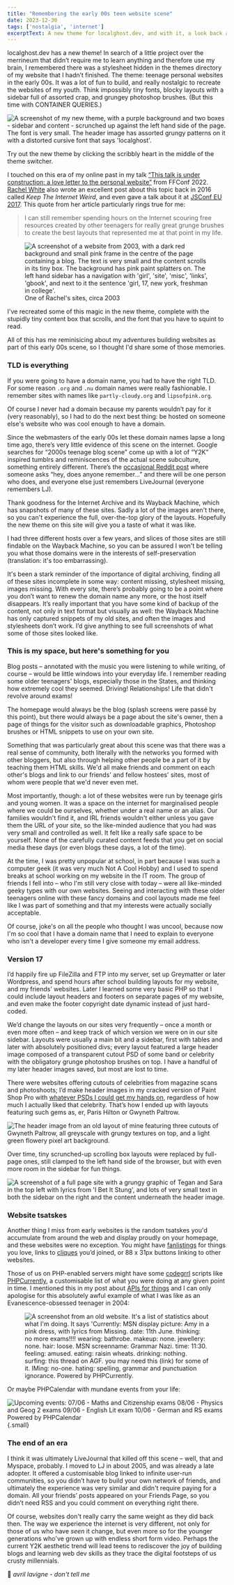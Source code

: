 ```yaml
---
title: "Remembering the early 00s teen website scene" 
date: 2023-12-30
tags: ['nostalgia', 'internet']
excerptText: A new theme for localghost.dev, and with it, a look back at the blogs we used to build in the early 00s.
---
```


localghost.dev has a new theme! In search of a little project over the merrineum that didn’t require me to learn anything and therefore use my brain, I remembered there was a stylesheet hidden in the themes directory of my website that I hadn’t finished. The theme: teenage personal websites in the early 00s. It was a lot of fun to build, and really nostalgic to recreate the websites of my youth. Think impossibly tiny fonts, blocky layouts with a sidebar full of assorted crap, and grungey photoshop brushes. (But this time with CONTAINER QUERIES.)

![A screenshot of my new theme, with a purple background and two boxes - sidebar and content - scrunched up against the left hand side of the page. The font is very small. The header image has assorted grungy patterns on it with a distorted cursive font that says 'localghost'.](/img/blog/00s-sites/2003-theme.png)

Try out the new theme by clicking the scribbly heart in the middle of the theme switcher. 

I touched on this era of my online past in my talk [“This talk is under construction: a love letter to the personal website”](https://www.youtube.com/watch?v=vGYm9VdfJ8s) from FFConf 2022. [Rachel White](https://medium.com/@ohhoe/keep-the-internet-weird-1137eece27c4) also wrote an excellent post about this topic back in 2016 called _Keep The Internet Weird_, and even gave a talk about it at [JSConf EU 2017](https://www.youtube.com/watch?v=vji_6ofE5Wg). This quote from her article particularly rings true for me:

>  I can still remember spending hours on the Internet scouring free resources created by other teenagers for really great grunge brushes to create the best layouts that represented me at that point in my life.

<figure><img alt="A screenshot of a website from 2003, with a dark red background and small pink frame in the centre of the page containing a blog. The text is very small and the content scrolls in its tiny box. The background has pink paint splatters on. The left hand sidebar has a navigation with 'girl', 'site', 'misc', 'links', 'gbook', and next to it the sentence 'girl, 17, new york, freshman in college'." src="/img/blog/00s-sites/rachel-site.png"><figcaption>One of Rachel's sites, circa 2003</figcaption></figure>

I've recreated some of this magic in the new theme, complete with the stupidly tiny content box that scrolls, and the font that you have to squint to read. 

All of this has me reminisicing about my adventures building websites as part of this early 00s scene, so I thought I'd share some of those memories.

### TLD is everything 
If you were going to have a domain name, you had to have the right TLD. For some reason `.org` and `.nu` domain names were really fashionable. I remember sites with names like `partly-cloudy.org` and `lipsofpink.org`.

Of course I never had a domain because my parents wouldn’t pay for it (very reasonably), so I had to do the next best thing: be hosted on someone else's website who was cool enough to have a domain. 

Since the webmasters of the early 00s let these domain names lapse a long time ago, there’s very little evidence of this scene on the internet. Google searches for “2000s teenage blog scene” come up with a lot of “Y2K” inspired tumblrs and reminiscences of the actual scene subculture, something entirely different. There’s the [occasional Reddit post](https://www.reddit.com/r/CasualConversation/comments/vr01wv/anyone_remember_angsty_teen_web_journals_from_the/) where someone asks “hey, does anyone remember...” and there will be one person who does, and everyone else just remembers LiveJournal (everyone remembers LJ). 

Thank goodness for the Internet Archive and its Wayback Machine, which has snapshots of many of these sites. Sadly a lot of the images aren't there, so you can't experience the full, over-the-top glory of the layouts. Hopefully the new theme on this site will give you a taste of what it was like. 

I had three different hosts over a few years, and slices of those sites are still findable on the Wayback Machine, so you can be assured I won't be telling you what those domains were in the interests of self-preservation (translation: it's too embarrassing).  

It's been a stark reminder of the importance of digital archiving, finding all of these sites incomplete in some way: content missing, stylesheet missing, images missing. With every site, there’s probably going to be a point where you don’t want to renew the domain name any more, or the host itself disappears. It’s really important that you have some kind of backup of the content, not only in text format but visually as well: the Wayback Machine has only captured snippets of my old sites, and often the images and stylesheets don’t work. I’d give anything to see full screenshots of what some of those sites looked like. 

### This is my space, but here's something for you
Blog posts &ndash; annotated with the music you were listening to while writing, of course &ndash; would be little windows into your everyday life. I remember reading some older teenagers' blogs, especially those in the States, and thinking how extremely cool they seemed. Driving! Relationships! Life that didn't revolve around exams! 

The homepage would always be the blog (splash screens were passé by this point), but there would always be a page about the site's owner, then a page of things for the visitor such as downloadable graphics, Photoshop brushes or HTML snippets to use on your own site. 

Something that was particularly great about this scene was that there was a real sense of community, both literally with the networks you formed with other bloggers, but also through helping other people be a part of it by teaching them HTML skills. We'd all make friends and comment on each other's blogs and link to our friends' and fellow hostees' sites, most of whom were people that we'd never even met.

Most importantly, though: a lot of these websites were run by teenage girls and young women. It was a space on the internet for marginalised people where we could be ourselves, whether under a real name or an alias. Our families wouldn't find it, and IRL friends wouldn't either unless you gave them the URL of your site, so the like-minded audience that you had was very small and controlled as well. It felt like a really safe space to be yourself. None of the carefully curated content feeds that you get on social media these days (or even blogs these days, a lot of the time). 

At the time, I was pretty unpopular at school, in part because I was such a computer geek (it was very much Not A Cool Hobby) and I used to spend breaks at school working on my website in the IT room. The group of friends I fell into &ndash; who I'm still very close with today &ndash; were all like-minded geeky types with our own websites. Seeing and interacting with these older teenagers online with these fancy domains and cool layouts made me feel like I was part of something and that my interests were actually socially acceptable.

Of course, joke's on all the people who thought I was uncool, because now I'm so cool that I have a domain name that I need to explain to everyone who isn't a developer every time I give someone my email address.

### Version 17
I’d happily fire up FileZilla and FTP into my server, set up Greymatter or later Wordpress, and spend hours after school building layouts for my website, and my friends’ websites. Later I learned some very basic PHP so that I could include layout headers and footers on separate pages of my website, and even make the footer copyright date dynamic instead of just hard-coded. 

We’d change the layouts on our sites very frequently &ndash; once a month or even more often &ndash; and keep track of which version we were on in our site sidebar. Layouts were usually a main bit and a sidebar, first with tables and later with absolutely positioned divs; every layout featured a large header image composed of a transparent cutout PSD of some band or celebrity with the obligatory grunge photoshop brushes on top. I have a handful of my later header images saved, but most are lost to time.   

There were websites offering cutouts of celebrities from magazine scans and photoshoots; I’d make header images in my cracked version of Paint Shop Pro with [whatever PSDs I could get my hands on](https://web.archive.org/web/20050130021007/http://www.lime-light.org/psds/), regardless of how much I actually liked that celebrity. That’s how I ended up with layouts featuring such gems as, er, Paris Hilton or Gwyneth Paltrow.

![The header image from an old layout of mine featuring three cutouts of Gwyneth Paltrow, all greyscale with grungy textures on top, and a light green flowery pixel art background.](/img/blog/00s-sites/gwyneth.jpg)

Over time, tiny scrunched-up scrolling box layouts were replaced by full-page ones, still clamped to the left hand side of the browser, but with even more room in the sidebar for fun things. 

![A screenshot of a full page site with a grungy graphic of Tegan and Sara in the top left with lyrics from 'I Bet It Stung', and lots of very small text in both the sidebar on the right and the content underneath the header image.](/img/blog/00s-sites/screenshot.png)

### Website tsatskes
Another thing I miss from early websites is the random tsatskes you'd accumulate from around the web and display proudly on your homepage, and these websites were no exception. You might have [fanlistings](www.thefanlistings.org) for things you love, links to [cliques](https://www.wired.com/2003/07/web-cliques-too-cool-for-school/) you’d joined, or 88 x 31px buttons linking to other websites. 

Those of us on PHP-enabled servers might have some [codegrrl](https://web.archive.org/web/20040805055326/http://www.codegrrl.com/archives/cat_scripts.php) scripts like [PHPCurrently](https://web.archive.org/web/20040805055326/http://www.codegrrl.com/archives/000100.php), a customisable list of what you were doing at any given point in time. I mentioned this in my post about [APIs for things](/blog/everything-should-have-an-api-adventures-in-trying-to-automate-stuff/) and I can only apologise for this absolutely awful example of what I was like as an Evanescence-obsessed teenager in 2004:

<figure>
<img class="small" alt="A screenshot from an old website. It's a list of statistics about what I'm doing. It says 'Currently:
MSN display picture: Amy in a pink dress, with lyrics from Missing.
date: 11th June.
thinking: no more exams!!!!
wearing: bathrobe.
makeup: none.
jewellery: none.
hair: loose.
MSN screenname: Grammar Nazi.
time: 11:30.
feeling: amused.
eating: raisin wheats.
drinking: nothing.
surfing: this thread on AGF. you may need this (link) for some of it.
IMing: no-one.
hating: spelling, grammar and punctuation ignorance.
Powered by PHPCurrently." src="/img/blog/phpcurrently.png" class="small" />
</figure>

Or maybe PHPCalendar with mundane events from your life:

![Upcoming events:
07/06 - Maths and Citizenship exams
08/06 - Physics and Geog 2 exams
09/06 - English Lit exam
10/06 - German and RS exams
Powered by PHPCalendar](/img/blog/00s-sites/phpcalendar.png){.small}

### The end of an era
I think it was ultimately LiveJournal that killed off this scene &ndash; well, that and Myspace, probably. I moved to LJ in about 2005, and was already a late adopter. It offered a customisable blog linked to infinite user-run communities, so you didn’t have to build your own network of friends, and ultimately the experience was very similar and didn't require paying for a domain. All your friends’ posts appeared on your Friends Page, so you didn’t need RSS and you could comment on everything right there. 

Of course, websites don't really carry the same weight as they did back then. The way we experience the internet is very different, not only for those of us who have *seen* it change, but even more so for the younger generations who've grown up with endless short form video. Perhaps the current Y2K aesthetic trend will lead teens to rediscover the joy of building blogs and learning web dev skills as they trace the digital footsteps of us crusty millennials. 

🎵 _avril lavigne - don't tell me_

